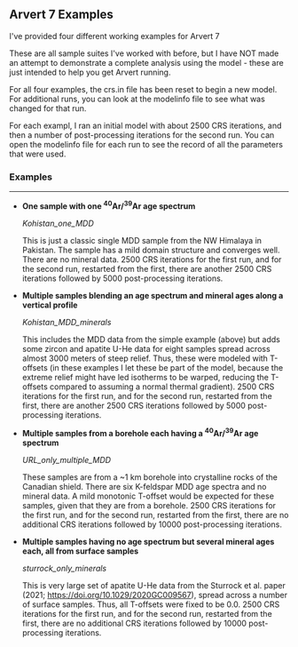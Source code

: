 ## Arvert 7 Examples

I've provided four different working examples for Arvert 7

These are all sample suites I've worked with before, but I have NOT made an attempt to demonstrate a complete analysis using the model - these are just intended to help you get Arvert running.

For all four examples, the crs.in file has been reset to begin a new model. For additional runs, you can look at the modelinfo file to see what was changed for that run.

For each exampl, I ran an initial model with about 2500 CRS iterations, and then a number of post-processing iterations for the second run. You can open the modelinfo file for each run to see the record of all the parameters that were used.

### Examples
---

* **One sample with one <sup>40</sup>Ar/<sup>39</sup>Ar age spectrum**

	_Kohistan_one_MDD_

	This is just a classic single MDD sample from the NW Himalaya in Pakistan. The sample has a mild domain structure and converges well. There are no mineral data. 2500 CRS iterations for the first run, and for the second run, restarted from the first, there are another 2500 CRS iterations followed by 5000 post-processing iterations.

* **Multiple samples blending an age spectrum and mineral ages along a vertical profile**

	*Kohistan_MDD_minerals*

	This includes the MDD data from the simple example (above) but adds some zircon and apatite U-He data for eight samples spread across almost 3000 meters of steep relief. Thus, these were modeled with T-offsets (in these examples I let these be part of the model, because the extreme relief might have led isotherms to be warped, reducing the T-offsets compared to assuming a normal thermal gradient). 2500 CRS iterations for the first run, and for the second run, restarted from the first, there are another 2500 CRS iterations followed by 5000 post-processing iterations.

* **Multiple samples from a borehole each having a <sup>40</sup>Ar/<sup>39</sup>Ar age spectrum**

	*URL_only_multiple_MDD*

	These samples are from a ~1 km borehole into crystalline rocks of the Canadian shield. There are six K-feldspar MDD age spectra and no mineral data. A mild monotonic T-offset would be expected for these samples, given that they are from a borehole. 2500 CRS iterations for the first run, and for the second run, restarted from the first, there are no additional CRS iterations followed by 10000 post-processing iterations.

* **Multiple samples having no age spectrum but several mineral ages each, all from surface samples**

	*sturrock_only_minerals*

	This is very large set of apatite U-He data from the Sturrock et al. paper (2021; https://doi.org/10.1029/2020GC009567), spread across a number of surface samples. Thus, all T-offsets were fixed to be 0.0. 2500 CRS iterations for the first run, and for the second run, restarted from the first, there are no additional CRS iterations followed by 10000 post-processing iterations.
